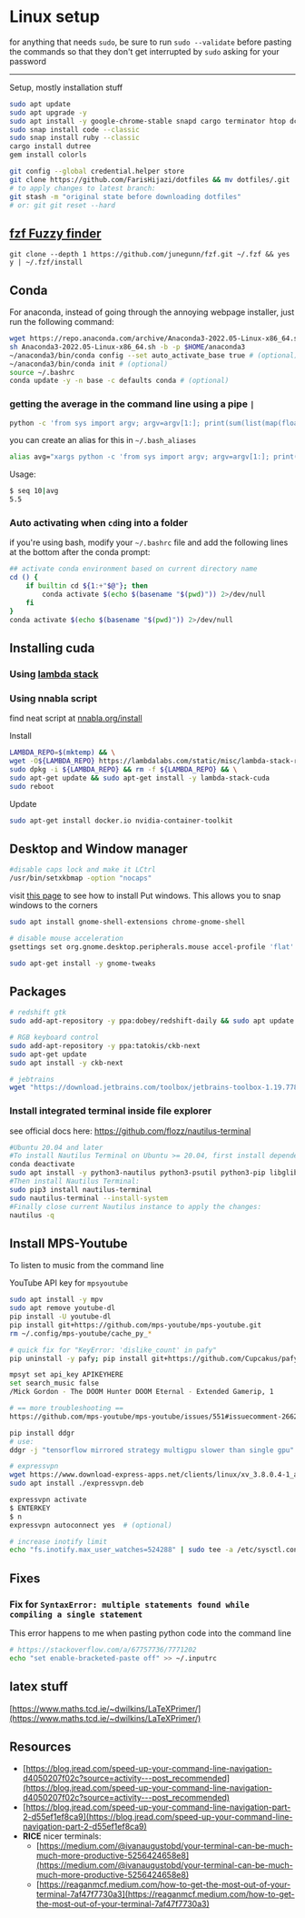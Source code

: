 # Linux setup

for anything that needs `sudo`, be sure to run `sudo --validate` before pasting the commands so that they don't get interrupted by `sudo` asking for your password

---

Setup, mostly installation stuff

```bash
sudo apt update
sudo apt upgrade -y
sudo apt install -y google-chrome-stable snapd cargo terminator htop dconf-editor snap copyq
sudo snap install code --classic
sudo snap install ruby --classic
cargo install dutree
gem install colorls
```

```bash
git config --global credential.helper store
git clone https://github.com/FarisHijazi/dotfiles && mv dotfiles/.git . && mv dotfiles/.gitignore . && rm -rf dotfiles
# to apply changes to latest branch:
git stash -m "original state before downloading dotfiles"
# or: git git reset --hard
```

## [fzf Fuzzy finder](https://github.com/junegunn/fzf)

```
git clone --depth 1 https://github.com/junegunn/fzf.git ~/.fzf && yes y | ~/.fzf/install
```

## Conda

For anaconda, instead of going through the annoying webpage installer, just run the following command:

```bash
wget https://repo.anaconda.com/archive/Anaconda3-2022.05-Linux-x86_64.sh
sh Anaconda3-2022.05-Linux-x86_64.sh -b -p $HOME/anaconda3
~/anaconda3/bin/conda config --set auto_activate_base true # (optional)
~/anaconda3/bin/conda init # (optional)
source ~/.bashrc
conda update -y -n base -c defaults conda # (optional)
```

### getting the average in the command line using a pipe `|`

```sh
python -c 'from sys import argv; argv=argv[1:]; print(sum(list(map(float, argv)))/len(argv))'
```

you can create an alias for this in `~/.bash_aliases`

```sh
alias avg="xargs python -c 'from sys import argv; argv=argv[1:]; print(sum(list(map(float, argv)))/len(argv))'"
```

Usage:

```sh
$ seq 10|avg
5.5
```

### Auto activating when `cd`ing into a folder

if you're using bash, modify your `~/.bashrc` file and add the following lines at the bottom after the conda prompt:

```bash
## activate conda environment based on current directory name
cd () {
    if builtin cd ${1:+"$@"}; then
        conda activate $(echo $(basename "$(pwd)")) 2>/dev/null
    fi
}
conda activate $(echo $(basename "$(pwd)")) 2>/dev/null
```


## Installing cuda

### Using [lambda stack](https://lambdalabs.com/lambda-stack-deep-learning-software)

### Using nnabla script
find neat script at [nnabla.org/install](https://nnabla.org/install/)

Install

```bash
LAMBDA_REPO=$(mktemp) && \
wget -O${LAMBDA_REPO} https://lambdalabs.com/static/misc/lambda-stack-repo.deb && \
sudo dpkg -i ${LAMBDA_REPO} && rm -f ${LAMBDA_REPO} && \
sudo apt-get update && sudo apt-get install -y lambda-stack-cuda
sudo reboot
```

Update

```bash
sudo apt-get install docker.io nvidia-container-toolkit
```

## Desktop and Window manager

```bash
#disable caps lock and make it LCtrl
/usr/bin/setxkbmap -option "nocaps"
```

visit [this page](https://itectec.com/ubuntu/ubuntu-how-to-snap-a-window-in-a-corner-with-18-04/) to see how to install Put windows. This allows you to snap windows to the corners

```bash
sudo apt install gnome-shell-extensions chrome-gnome-shell
```

```bash
# disable mouse acceleration
gsettings set org.gnome.desktop.peripherals.mouse accel-profile 'flat'
```

```bash
sudo apt-get install -y gnome-tweaks
```

## Packages

```bash
# redshift gtk
sudo add-apt-repository -y ppa:dobey/redshift-daily && sudo apt update && sudo apt install -y redshift
```

```bash
# RGB keyboard control 
sudo add-apt-repository -y ppa:tatokis/ckb-next
sudo apt-get update
sudo apt install -y ckb-next
```

```bash
# jebtrains
wget "https://download.jetbrains.com/toolbox/jetbrains-toolbox-1.19.7784.tar.gz"
```

### Install integrated terminal inside file explorer

see official docs here: https://github.com/flozz/nautilus-terminal

```bash
#Ubuntu 20.04 and later
#To install Nautilus Terminal on Ubuntu >= 20.04, first install dependencies:
conda deactivate
sudo apt install -y python3-nautilus python3-psutil python3-pip libglib2.0-bin dconf-editor
#Then install Nautilus Terminal:
sudo pip3 install nautilus-terminal
sudo nautilus-terminal --install-system
#Finally close current Nautilus instance to apply the changes:
nautilus -q
```

## Install MPS-Youtube

To listen to music from the command line

YouTube API key for `mpsyoutube`

```bash
sudo apt install -y mpv
sudo apt remove youtube-dl
pip install -U youtube-dl
pip install git+https://github.com/mps-youtube/mps-youtube.git
rm ~/.config/mps-youtube/cache_py_*

# quick fix for "KeyError: 'dislike_count' in pafy"
pip uninstall -y pafy; pip install git+https://github.com/Cupcakus/pafy

mpsyt set api_key APIKEYHERE
set search_music false
/Mick Gordon - The DOOM Hunter DOOM Eternal - Extended Gamerip, 1

# == more troubleshooting ==
https://github.com/mps-youtube/mps-youtube/issues/551#issuecomment-266250991
```

```bash
pip install ddgr
# use: 
ddgr -j "tensorflow mirrored strategy multigpu slower than single gpu"
```

```bash
# expressvpn
wget https://www.download-express-apps.net/clients/linux/xv_3.8.0.4-1_amd64.deb -O expressvpn.deb
sudo apt install ./expressvpn.deb

expressvpn activate
$ ENTERKEY
$ n
expressvpn autoconnect yes  # (optional)
```

```bash
# increase inotify limit
echo "fs.inotify.max_user_watches=524288" | sudo tee -a /etc/sysctl.conf
```

## Fixes

### Fix for `SyntaxError: multiple statements found while compiling a single statement`

This error happens to me when pasting python code into the command line

```bash
# https://stackoverflow.com/a/67757736/7771202
echo "set enable-bracketed-paste off" >> ~/.inputrc

```

## latex stuff

[https://www.maths.tcd.ie/~dwilkins/LaTeXPrimer/](https://www.maths.tcd.ie/~dwilkins/LaTeXPrimer/)

## Resources

- [https://blog.jread.com/speed-up-your-command-line-navigation-d4050207f02c?source=activity---post_recommended](https://blog.jread.com/speed-up-your-command-line-navigation-d4050207f02c?source=activity---post_recommended)
- [https://blog.jread.com/speed-up-your-command-line-navigation-part-2-d55ef1ef8ca9](https://blog.jread.com/speed-up-your-command-line-navigation-part-2-d55ef1ef8ca9)
- **RICE** nicer terminals:
    - [https://medium.com/@ivanaugustobd/your-terminal-can-be-much-much-more-productive-5256424658e8](https://medium.com/@ivanaugustobd/your-terminal-can-be-much-much-more-productive-5256424658e8)
    - [https://reaganmcf.medium.com/how-to-get-the-most-out-of-your-terminal-7af47f7730a3](https://reaganmcf.medium.com/how-to-get-the-most-out-of-your-terminal-7af47f7730a3)
